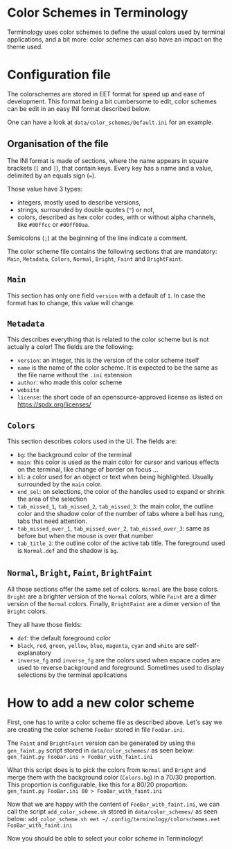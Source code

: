 # Color Schemes in Terminology

Terminology uses color schemes to define the usual colors used by terminal
applications, and a bit more: color schemes can also have an impact on the
theme used.


# Configuration file

The colorschemes are stored in EET format for speed up and ease of
development.
This format being a bit cumbersome to edit, color schemes can be edit in an
easy INI format described below.

One can have a look at `data/color_schemes/Default.ini` for an example.

## Organisation of the file

The INI format is made of sections, where the name appears in square brackets
(`[` and `]`), that contain keys. Every key has a name and a value, delimited
by an equals sign (`=`).

Those value have 3 types:
 * integers, mostly used to describe versions,
 * strings, surrounded by double quotes (`"`) or not,
 * colors, described as hex color codes, with or without alpha channels, like
   `#00ffcc` or `#00ff00aa`.

Semicolons (`;`) at the beginning of the line indicate a comment.

The color scheme file contains the following sections that are mandatory:
`Main`, `Metadata`, `Colors`, `Normal`, `Bright`, `Faint` and `BrightFaint`.

## `Main`

This section has only one field `version` with a default of `1`.
In case the format has to change, this value will change.

## `Metadata`

This describes everything that is related to the color scheme but is not
actually a color!
The fields are the following:

* `version`: an integer, this is the version of the color scheme itself
* `name` is the name of the color scheme. It is expected to be the same as the
  file name without the `.ini` extension
* `author`: who made this color scheme
* `website`
* `license`: the short code of an opensource-approved license as listed on
  https://spdx.org/licenses/

## `Colors`

This section describes colors used in the UI.  The fields are:

* `bg`: the background color of the terminal
* `main`: this color is used as the main color for cursor and various effects
  on the terminal, like change of border on focus …
* `hl`: a color used for an object or text when being highlighted. Usually
  surrounded by the `main` color.
* `end_sel`: on selections, the color of the handles used to expand or shrink
  the area of the selection
* `tab_missed_1`, `tab_missed_2`, `tab_missed_3`: the main color, the outline
  color and the shadow color of the number of tabs where a bell has rung, tabs
  that need attention.
* `tab_missed_over_1`, `tab_missed_over_2`, `tab_missed_over_3`: same as
  before but when the mouse is over that number
* `tab_title_2`: the outline color of the active tab title. The foreground
  used is `Normal.def` and the shadow is `bg`.


## `Normal`, `Bright`, `Faint`, `BrightFaint`

All those sections offer the same set of colors.
`Normal` are the base colors. `Bright` are a brighter version of the `Normal`
colors, while `Faint` are a dimer version of the `Normal` colors. Finally,
`BrightFaint` are a dimer version of the `Bright` colors.

They all have those fields:

* `def`: the default foreground color
* `black`, `red`, `green`, `yellow`, `blue`, `magenta`, `cyan` and `white` are
  self-explanatory
* `inverse_fg` and `inverse_fg` are the colors used when espace codes are used
  to reverse background and foreground. Sometimes used to display selections
  by the terminal applications


# How to add a new color scheme

First, one has to write a color scheme file as described above.  Let's say we
are creating the color scheme `FooBar` stored in file `FooBar.ini`.

The `Faint` and `BrightFaint` version can be generated by using the
`gen_faint.py` script stored in `data/color_schemes/` as seen below:
`gen_faint.py FooBar.ini > FooBar_with_faint.ini`

What this script does is to pick the colors from `Normal` and `Bright` and
merge them with the background color (`Colors.bg`) in a 70/30 proportion. This
proportion is configurable, like this for a 80/20 proportion:
`gen_faint.py FooBar.ini 80 > FooBar_with_faint.ini`

Now that we are happy with the content of `FooBar_with_faint.ini`, we can call
the script `add_color_scheme.sh` stored in `data/color_schemes/` as seen
below:
`add_color_scheme.sh eet ~/.config/terminology/colorschemes.eet FooBar_with_faint.ini`

Now you should be able to select your color scheme in Terminology!


